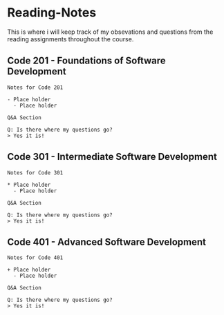 # Reading-Notes
This is where i will keep track of my obsevations and questions from the reading assignments throughout the course.

## Code 201 - Foundations of Software Development
```
Notes for Code 201

- Place holder
  - Place holder
  
Q&A Section

Q: Is there where my questions go?
> Yes it is!
```
## Code 301 - Intermediate Software Development
```
Notes for Code 301

* Place holder
  - Place holder
  
Q&A Section

Q: Is there where my questions go?
> Yes it is!
```
## Code 401 - Advanced Software Development
```
Notes for Code 401

+ Place holder
  - Place holder
  
Q&A Section

Q: Is there where my questions go?
> Yes it is!
```
